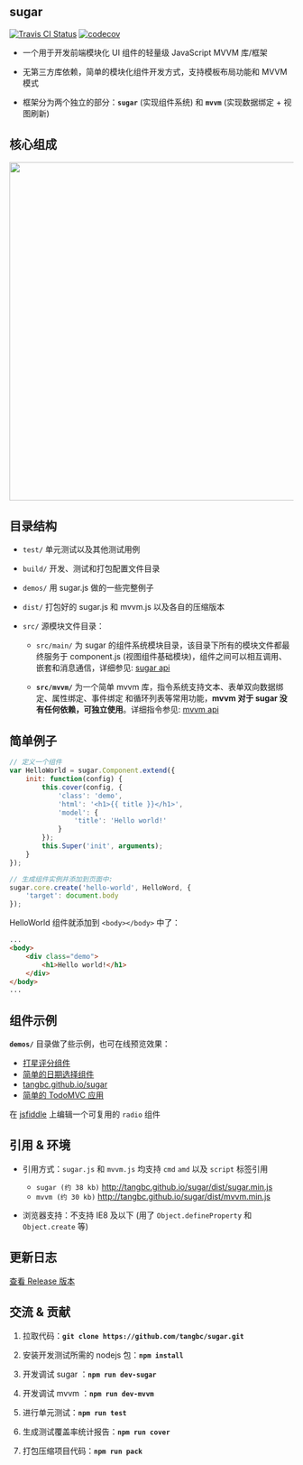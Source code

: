 ## sugar

[![Travis CI Status](https://travis-ci.org/tangbc/sugar.svg?branch=master)](https://travis-ci.org/tangbc/sugar)
[![codecov](https://codecov.io/gh/tangbc/sugar/branch/master/graph/badge.svg)](https://codecov.io/gh/tangbc/sugar)


* 一个用于开发前端模块化 UI 组件的轻量级 JavaScript MVVM 库/框架

* 无第三方库依赖，简单的模块化组件开发方式，支持模板布局功能和 MVVM 模式

* 框架分为两个独立的部分：**`sugar`** (实现组件系统) 和 **`mvvm`** (实现数据绑定 + 视图刷新)


## 核心组成

<img src="http://7xodrz.com1.z0.glb.clouddn.com/sugar-constructor" width="600">


## 目录结构

* `test/` 单元测试以及其他测试用例

* `build/` 开发、测试和打包配置文件目录

* `demos/` 用 sugar.js 做的一些完整例子

* `dist/` 打包好的 sugar.js 和 mvvm.js 以及各自的压缩版本

* `src/` 源模块文件目录：

	* `src/main/` 为 sugar 的组件系统模块目录，该目录下所有的模块文件都最终服务于 component.js (视图组件基础模块)，组件之间可以相互调用、嵌套和消息通信，详细参见: [sugar api](http://tangbc.github.io/sugar/sugar.html)

	* **`src/mvvm/`** 为一个简单 mvvm 库，指令系统支持文本、表单双向数据绑定、属性绑定、事件绑定 和循环列表等常用功能，**mvvm 对于 sugar 没有任何依赖，可独立使用**。详细指令参见: [mvvm api](http://tangbc.github.io/sugar/mvvm.html)


## 简单例子
```javascript
// 定义一个组件
var HelloWorld = sugar.Component.extend({
	init: function(config) {
		this.cover(config, {
			'class': 'demo',
			'html': '<h1>{{ title }}</h1>',
			'model': {
				'title': 'Hello world!'
			}
		});
		this.Super('init', arguments);
	}
});

// 生成组件实例并添加到页面中:
sugar.core.create('hello-world', HelloWord, {
	'target': document.body
});
```
HelloWorld 组件就添加到 `<body></body>` 中了：
```html
...
<body>
	<div class="demo">
		<h1>Hello world!</h1>
	</div>
</body>
...
```


## 组件示例

**`demos/`**  目录做了些示例，也可在线预览效果：

* [打星评分组件](http://tangbc.github.io/sugar/demos/star/)
* [简单的日期选择组件](http://tangbc.github.io/sugar/demos/date/)
* [tangbc.github.io/sugar](http://tangbc.github.io/sugar)
* [简单的 TodoMVC 应用](http://tangbc.github.io/sugar/demos/todoMVC)

在 [jsfiddle](https://jsfiddle.net/tangbc/may7jzb4/6/) 上编辑一个可复用的 `radio` 组件


## 引用 & 环境

* 引用方式：`sugar.js` 和 `mvvm.js` 均支持 `cmd` `amd` 以及 `script` 标签引用
	* `sugar (约 38 kb)` http://tangbc.github.io/sugar/dist/sugar.min.js
	* `mvvm (约 30 kb)` http://tangbc.github.io/sugar/dist/mvvm.min.js

* 浏览器支持：不支持 IE8 及以下 (用了 `Object.defineProperty` 和 `Object.create` 等)


## 更新日志

[查看 Release 版本](https://github.com/tangbc/sugar/releases)


## 交流 & 贡献

1. 拉取代码：**`git clone https://github.com/tangbc/sugar.git`**

2. 安装开发测试所需的 nodejs 包：**`npm install`**

3. 开发调试 sugar ：**`npm run dev-sugar`**

4. 开发调试 mvvm ：**`npm run dev-mvvm`**

5. 进行单元测试：**`npm run test`**

6. 生成测试覆盖率统计报告：**`npm run cover`**

7. 打包压缩项目代码：**`npm run pack`**
